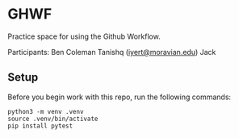 
# GHWF

Practice space for using the Github Workflow.

Participants:
Ben Coleman
Tanishq (iyert@moravian.edu)
Jack

## Setup

Before you begin work with this repo, run the following commands:

```
python3 -m venv .venv
source .venv/bin/activate
pip install pytest
```
